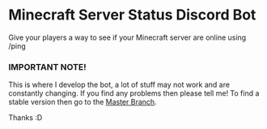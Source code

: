 # Minecraft Server Status Discord Bot
Give your players a way to see if your Minecraft server are online using /ping

### IMPORTANT NOTE!
This is where I develop the bot, a lot of stuff may not work and are constantly changing. If you find any problems then please tell me!
To find a stable version then go to the [Master Branch](https://github.com/TheCactusMonkey/MinecraftServer-DiscordBot/tree/master).

Thanks :D
